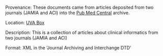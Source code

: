 Provenance: These documents came from articles deposited from two journals (JAMIA and ACI) into the [Pub Med Central](https://www.ncbi.nlm.nih.gov/pmc/) archive.

Location: [UVA Box](https://virginia.box.com/s/a23iqqcla8q8fi5ek8g8gqjsnqcivsa7)

Description: This is a collection of articles about clinical informatics from two journals (JAMIA and ACI)

Format: XML in the 'Journal Archiving and Interchange DTD'